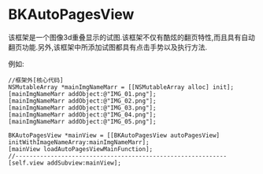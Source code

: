 # BKAutoPagesView
该框架是一个图像3d重叠显示的试图.该框架不仅有酷炫的翻页特性,而且具有自动翻页功能.另外,该框架中所添加试图都具有点击手势以及执行方法.

例如:

    //框架外[核心代码]
    NSMutableArray *mainImgNameMarr = [[NSMutableArray alloc] init];
    [mainImgNameMarr addObject:@"IMG_01.png"];
    [mainImgNameMarr addObject:@"IMG_02.png"];
    [mainImgNameMarr addObject:@"IMG_03.png"];
    [mainImgNameMarr addObject:@"IMG_04.png"];
    [mainImgNameMarr addObject:@"IMG_05.png"];
    
    BKAutoPagesView *mainView = [[BKAutoPagesView autoPagesView] initWithImageNameArray:mainImgNameMarr];
    [mainView loadAutoPagesViewMainFunction];
    //------------------------------------------------------------
    [self.view addSubview:mainView];
